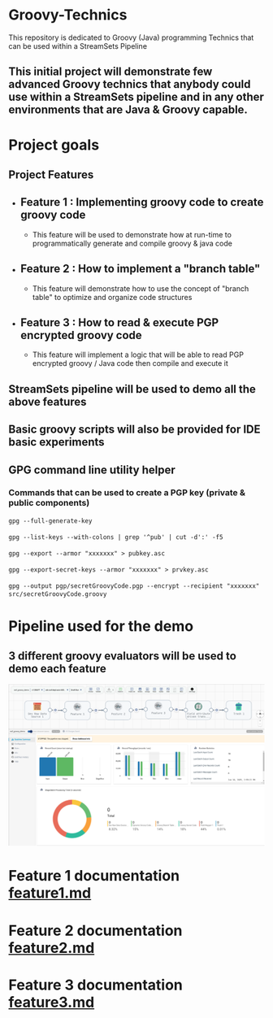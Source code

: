# Groovy-Technics
This repository is dedicated to Groovy (Java) programming Technics that can be used within a StreamSets Pipeline 

## This initial project will demonstrate few advanced Groovy technics that anybody could use within a StreamSets pipeline and in any other environments that are Java & Groovy capable.

# Project goals

## Project Features

- ## Feature 1 : Implementing groovy code to create groovy code
    - This feature will be used to demonstrate how at run-time to programmatically generate and compile groovy & java
      code
- ## Feature 2 : How to implement a "branch table"
    - This feature will demonstrate how to use the concept of "branch table" to optimize and organize code structures
- ## Feature 3 : How to read & execute PGP encrypted groovy code
    - This feature will implement a logic that will be able to read PGP encrypted groovy / Java code then compile and
      execute it

## StreamSets pipeline will be used to demo all the above features

## Basic groovy scripts will also be provided for IDE basic experiments

## GPG command line utility helper

### Commands that can be used to create a PGP key (private & public components)

````shell
gpg --full-generate-key

gpg --list-keys --with-colons | grep '^pub' | cut -d':' -f5

gpg --export --armor "xxxxxxx" > pubkey.asc

gpg --export-secret-keys --armor "xxxxxxx" > prvkey.asc

gpg --output pgp/secretGroovyCode.pgp --encrypt --recipient "xxxxxxx" src/secretGroovyCode.groovy
````

# Pipeline used for the demo

## 3 different groovy evaluators will be used to demo each feature

![Screenshot from 2025-01-10 15-05-20.png](images/Screenshot%20from%202025-01-10%2015-05-20.png)

# Feature 1 documentation [feature1.md](pipelinesGroovySrcCode/feature1/feature1.md)

# Feature 2 documentation [feature2.md](pipelinesGroovySrcCode/feature2/feature2.md)

# Feature 3 documentation [feature3.md](pipelinesGroovySrcCode/feature3/feature3.md)